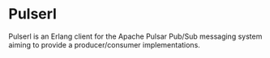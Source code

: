 # Pulserl

Pulserl is an Erlang client for the Apache Pulsar Pub/Sub messaging system aiming to provide a producer/consumer implementations.

